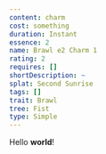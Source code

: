 ```yaml
---
content: charm
cost: something
duration: Instant
essence: 2
name: Brawl e2 Charm 1
rating: 2
requires: []
shortDescription: ~
splat: Second Sunrise
tags: []
trait: Brawl
tree: Fist
type: Simple
---
```


Hello **world**!
